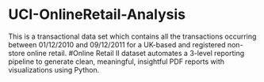 # UCI-OnlineRetail-Analysis
This is a transactional data set which contains all the transactions occurring between 01/12/2010 and 09/12/2011 for a UK-based and registered non-store online retail. #Online Retail II dataset automates a 3-level reporting pipeline to generate clean, meaningful, insightful PDF reports with visualizations using Python.
